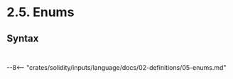 <!-- This file is generated automatically by infrastructure scripts. Please don't edit by hand. -->

# 2.5. Enums

## Syntax

```{ .ebnf #EnumDefinition }

```

<pre ebnf-snippet="EnumDefinition" style="display: none;"><a href="#EnumDefinition"><span class="k">EnumDefinition</span></a><span class="o"> = </span><a href="../../01-file-structure/08-keywords#EnumKeyword"><span class="k">ENUM_KEYWORD</span></a><br /><span class="o">                 </span><a href="../../05-expressions/06-identifiers#Identifier"><span class="k">IDENTIFIER</span></a><br /><span class="o">                 </span><a href="../../01-file-structure/09-punctuation#OpenBrace"><span class="k">OPEN_BRACE</span></a><br /><span class="o">                 </span><a href="#EnumMembers"><span class="k">EnumMembers</span></a><br /><span class="o">                 </span><a href="../../01-file-structure/09-punctuation#CloseBrace"><span class="k">CLOSE_BRACE</span></a><span class="o">;</span></pre>

```{ .ebnf #EnumMembers }

```

<pre ebnf-snippet="EnumMembers" style="display: none;"><a href="#EnumMembers"><span class="k">EnumMembers</span></a><span class="o"> = </span><span class="o">(</span><a href="../../05-expressions/06-identifiers#Identifier"><span class="k">IDENTIFIER</span></a><span class="o"> </span><span class="o">(</span><a href="../../01-file-structure/09-punctuation#Comma"><span class="k">COMMA</span></a><span class="o"> </span><a href="../../05-expressions/06-identifiers#Identifier"><span class="k">IDENTIFIER</span></a><span class="o">)</span><span class="o">*</span><span class="o">)</span><span class="o">?</span><span class="o">;</span></pre>

--8<-- "crates/solidity/inputs/language/docs/02-definitions/05-enums.md"
